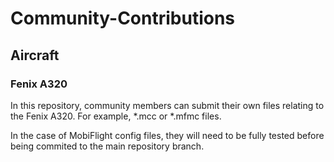 # Community-Contributions

## Aircraft

### Fenix A320

In this repository, community members can submit their own files relating to the Fenix A320.
For example, *.mcc or \*.mfmc files.

In the case of MobiFlight config files, they will need to be fully tested before being commited to the main repository branch.
